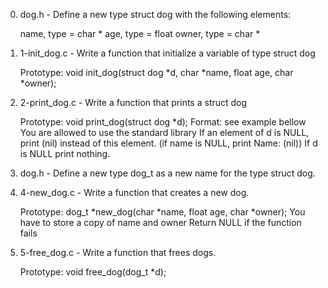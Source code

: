 0. dog.h - Define a new type struct dog with the following elements:

   name, type = char *
   age, type = float
   owner, type = char *

1. 1-init_dog.c - Write a function that initialize a variable of type struct dog

    Prototype: void init_dog(struct dog *d, char *name, float age, char *owner);

2. 2-print_dog.c - Write a function that prints a struct dog

    Prototype: void print_dog(struct dog *d);
    Format: see example bellow
    You are allowed to use the standard library
    If an element of d is NULL, print (nil) instead of this element. (if name is NULL, print Name: (nil))
    If d is NULL print nothing.
		    
3. dog.h - Define a new type dog_t as a new name for the type struct dog.

4. 4-new_dog.c - Write a function that creates a new dog.

    Prototype: dog_t *new_dog(char *name, float age, char *owner);
    You have to store a copy of name and owner
    Return NULL if the function fails

5. 5-free_dog.c - Write a function that frees dogs.

    Prototype: void free_dog(dog_t *d);
    